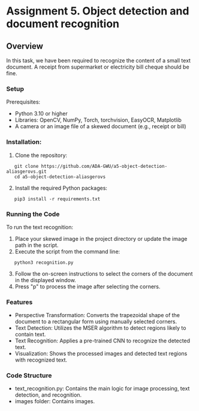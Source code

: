 # Assignment 5. Object detection and document recognition

## Overview
In this task, we have been required to recognize the content of a small text document. A receipt from supermarket or electricity bill cheque should be fine.

### Setup

Prerequisites:
- Python 3.10 or higher
- Libraries: OpenCV, NumPy, Torch, torchvision, EasyOCR, Matplotlib
- A camera or an image file of a skewed document (e.g., receipt or bill)

### Installation:
1. Clone the repository:
```
   git clone https://github.com/ADA-GWU/a5-object-detection-aliasgerovs.git
   cd a5-object-detection-aliasgerovs
```

2. Install the required Python packages:
```
   pip3 install -r requirements.txt
```

### Running the Code

To run the text recognition:

1. Place your skewed image in the project directory or update the image path in the script.
2. Execute the script from the command line:

```
   python3 recognition.py

```
3. Follow the on-screen instructions to select the corners of the document in the displayed window.
4. Press "p" to process the image after selecting the corners.

### Features

- Perspective Transformation: Converts the trapezoidal shape of the document to a rectangular form using manually selected corners.
- Text Detection: Utilizes the MSER algorithm to detect regions likely to contain text.
- Text Recognition: Applies a pre-trained CNN to recognize the detected text.
- Visualization: Shows the processed images and detected text regions with recognized text.

### Code Structure
- text_recognition.py: Contains the main logic for image processing, text detection, and recognition.
- images folder: Contains images.
